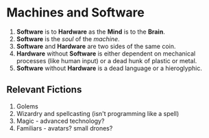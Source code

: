 # Machines and Software

1. **Software** is to **Hardware** as the **Mind** is to the **Brain**.
1. **Software** is the *soul* of the *machine*.
1. **Software** and **Hardware** are two sides of the same coin. 
1. **Hardware** without **Software** is either dependent on mechanical processes (like human input) or a dead hunk of plastic or metal.
1. **Software** without **Hardware** is a dead language or a hieroglyphic.

## Relevant Fictions

1. Golems
1. Wizardry and spellcasting (isn't programming like a spell)
1. Magic - advanced technology?
1. Familiars - avatars? small drones?